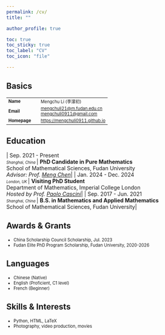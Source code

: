 ```yaml
---
permalink: /cv/
title: ""

author_profile: true

toc: true
toc_sticky: true
toc_label: "CV"
toc_icon: "file"

---
```


<a href="/assets/docs/mengchu_cv.pdf" target="_blank" style="font-size: 2em; float: right;"> <i class="fas fa-file-pdf"></i>  </a>


## Basics

<table style="font-size: 0.8em;" >
  <tbody>
    <tr>
      <td><strong>Name &nbsp;&nbsp;&nbsp;&nbsp;&nbsp;&nbsp;&nbsp;&nbsp;&nbsp;&nbsp;&nbsp;&nbsp;&nbsp; </strong></td>
      <td>Mengchu Li (李濛初)</td>
    </tr>
    <tr>
      <td><strong>Email</strong></td>
      <td><a href="mailto:mengchuli21@m.fudan.edu.cn">mengchuli21@m.fudan.edu.cn</a> <br> <a href="mailto:mengchuli0911@gmail.com">mengchuli0911@gmail.com</a></td>
    </tr>
    <tr>
      <td><strong>Homepage</strong></td>
      <td><a href="https://mengchuli0911.github.io">https://mengchuli0911.github.io</a></td>
    </tr>
  </tbody>
</table>



## Education

| Sep. 2021 - Present <br> <span style="font-size:0.7em;"><i class="fas fa-location-dot"></i> *Shanghai, China* </span>| **PhD Candidate in Pure Mathematics** <br> School of Mathematical Sciences, Fudan University <br> *Advisor: Prof. [Meng Chen](https://faculty.fudan.edu.cn/chenmeng/zh_CN/index.htm)*|
| Jan. 2024 - Dec. 2024 <br> <span style="font-size:0.7em;"><i class="fas fa-location-dot"></i> *London, UK* </span>| **Visiting PhD Student** <br> Department of Mathematics, Imperial College London <br> *Hosted by Prof. [Paolo Cascini](https://ma.ic.ac.uk/~pcascini/)*|
| Sep. 2017 - Jun. 2021 <br> <span style="font-size:0.7em;"><i class="fas fa-location-dot"></i> *Shanghai, China* </span> | **B.S. in Mathematics and Applied Mathematics** <br> School of Mathematical Sciences, Fudan University|



## Awards & Grants

<ul style="font-size: 0.8em;">
  <li> China Scholarship Council Scholarship, Jul. 2023 </li>
  <li> Fudan Elite PhD Program Scholarship, Fudan University, 2020-2026</li>
</ul>



## Languages

<ul style="font-size: 0.8em;">
  <li>Chinese (Native)</li>
  <li>English (Proficient, C1 level)</li>
  <li>French (Beginner)</li>
</ul>

## Skills & Interests

<ul style="font-size: 0.8em;">
  <li>Python, HTML, LaTeX</li>
  <li>Photography, video production, movies</li>
</ul>






